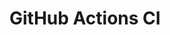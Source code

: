 # GitHub Actions CI

























































































































































































































































































































































































































































































































































































































































































































































































































































































































































































































































































































































































































































































































































































































































































































































































































































































































































































































































































































































































































































































































































































































































































































































































































































































































































































































































































































































































































































































































































































































































































































































































